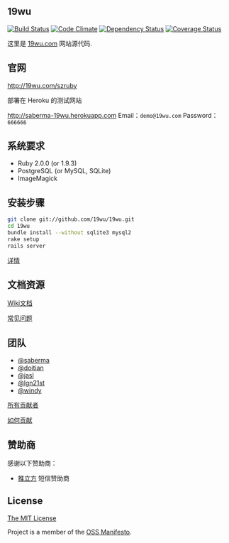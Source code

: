 ## 19wu
[![Build Status](https://travis-ci.org/19wu/19wu.png?branch=master)](https://travis-ci.org/19wu/19wu) [![Code Climate](https://codeclimate.com/github/19wu/19wu.png)](https://codeclimate.com/github/19wu/19wu) [![Dependency Status](https://gemnasium.com/19wu/19wu.png)](https://gemnasium.com/19wu/19wu) [![Coverage Status](https://coveralls.io/repos/19wu/19wu/badge.png?branch=master)](https://coveralls.io/r/19wu/19wu)

这里是 [19wu.com](http://19wu.com) 网站源代码.

## 官网

http://19wu.com/szruby

部署在 Heroku 的测试网站

http://saberma-19wu.herokuapp.com
Email：`demo@19wu.com`
Password：`666666`

## 系统要求

* Ruby 2.0.0 (or 1.9.3)
* PostgreSQL (or MySQL, SQLite)
* ImageMagick

## 安装步骤

```bash
git clone git://github.com/19wu/19wu.git
cd 19wu
bundle install --without sqlite3 mysql2
rake setup
rails server
```

[详情](https://github.com/19wu/19wu/issues/19)

## 文档资源

[Wiki文档](https://github.com/19wu/19wu/wiki)

[常见问题](https://github.com/19wu/19wu/wiki/%E6%96%B0%E6%89%8B%E9%97%AE%E9%A2%98%E6%B1%87%E6%80%BB)

## 团队

* [@saberma](https://github.com/saberma)
* [@doitian](https://github.com/doitian)
* [@jasl](https://github.com/jasl)
* [@lgn21st](https://github.com/lgn21st)
* [@windy](https://github.com/windy)

[所有贡献者](https://github.com/19wu/19wu/graphs/contributors)

[如何贡献](https://github.com/19wu/19wu/blob/master/CONTRIBUTING.md)

## 赞助商

感谢以下赞助商：

* [推立方](http://tui3.com/) 短信赞助商

## License

[The MIT License](https://github.com/19wu/19wu/blob/master/LICENSE)

Project is a member of the [OSS Manifesto](http://ossmanifesto.org).
